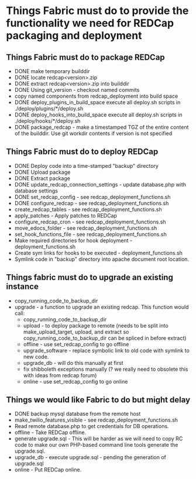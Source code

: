 # Things Fabric must do to provide the functionality we need for REDCap packaging and deployment

## Things Fabric must do to package REDCap

* DONE make temporary builddir
* DONE locate redcap\<version\>.zip
* DONE extract redcap\<version\>.zip into builddir
* DONE Using git_version - checkout named commits
* copy named components from redcap_deployment into build space
* DONE deploy_plugins_in_build_space execute all deploy.sh scripts in ./deploy/plugins/*/deploy.sh
* DONE deploy_hooks_into_build_space execute all deploy.sh scripts in ./deploy/hooks/*/deploy.sh
* DONE package_redcap - make a timestamped TGZ of the entire content of the builddir. Use git workdir contents if version is not specified


## Things Fabric must do to deploy REDCap

* DONE Deploy code into a time-stamped "backup" directory
* DONE Upload package
* DONE Extract package
* DONE update_redcap_connection_settings - update database.php with database settings
* DONE set_redcap_config - see redcap\_deployment\_functions.sh
* DONE configure_redcap - see redcap\_deployment\_functions.sh
* create_redcap_tables - see redcap\_deployment\_functions.sh
* apply_patches - Apply patches to REDCap
* configure_redcap_cron - see redcap\_deployment\_functions.sh
* move_edocs_folder - see redcap\_deployment\_functions.sh
* set_hook_functions_file - see redcap\_deployment\_functions.sh
* Make required directories for hook deployment - deployment_functions.sh
* Create sym links for hooks to be executed - deployment_functions.sh
* Symlink code in "backup" directory into apache document root location.


## Things fabric must do to upgrade an existing instance
* copy_running_code_to_backup_dir
* upgrade - a function to upgrade an existing redcap. This function would call:
    * copy_running_code_to_backup_dir
    * upload - to deploy package to remote (needs to be split into make_upload_target, upload, and extract so copy_running_code_to_backup_dir can be spliced in before extract)
    * offline - use set_redcap_config to go offline
    * upgrade_software - replace symbolic link to old code with symlink to new code.
    * upgrade_db - will do this manually at first
    * fix shibboleth exceptions manually (? we really need to obsolete this with ideas from redcap forum)
    * online - use set_redcap_config to go online


## Things we would like Fabric to do but might delay

* DONE backup mysql database from the remote host
* make_twilio_features_visible - see redcap\_deployment\_functions.sh
* Read remote database.php to get credentials for DB operations.
* offline - Take REDCap offline.
* generate upgrade.sql - This will be harder as we will need to copy RC code to make our own PHP-based command line tools generate the upgrade.sql.
* upgrade_db - execute upgrade.sql - pending the generation of upgrade.sql
* online - Put REDCap online.

